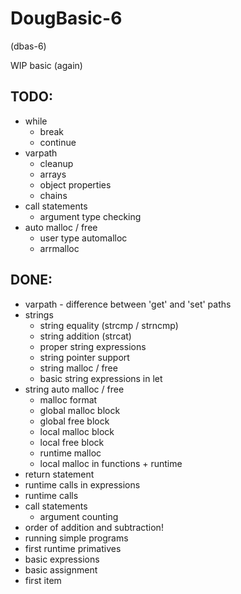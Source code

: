 DougBasic-6
===========

(dbas-6)

WIP basic (again)


TODO:
-----
- while
	- break
	- continue
- varpath
	- cleanup
	- arrays
	- object properties
	- chains
- call statements
	- argument type checking
- auto malloc / free
	- user type automalloc
	- arrmalloc 

DONE:
-----
- varpath - difference between 'get' and 'set' paths
- strings 
	- string equality (strcmp / strncmp)
	- string addition (strcat)
	- proper string expressions
	- string pointer support
	- string malloc / free
	- basic string expressions in let
- string auto malloc / free
	- malloc format
	- global malloc block
	- global free block
	- local malloc block
	- local free block
	- runtime malloc
	- local malloc in functions + runtime
- return statement
- runtime calls in expressions
- runtime calls
- call statements
	- argument counting
- order of addition and subtraction!
- running simple programs
- first runtime primatives
- basic expressions
- basic assignment
- first item
